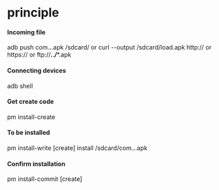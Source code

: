 # principle

#### Incoming file
adb push com.***.***.apk /sdcard/    or    curl --output /sdcard/load.apk http:// or https:// or ftp://***.***.***/****.apk

#### Connecting devices
adb shell

#### Get create code
pm install-create

#### To be installed
pm install-write [create] install /sdcard/com.***.***.apk

#### Confirm installation
pm install-commit [create]